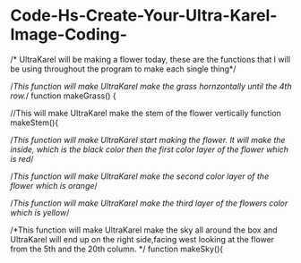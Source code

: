# Code-Hs-Create-Your-Ultra-Karel-Image-Coding-
/* UltraKarel will be making a flower today, these are the functions 
that I will be using throughout the program to make each 
single thing*/

/*This function will make UltraKarel make the grass hornzontally 
until the 4th row.*/
function makeGrass() {
    
    
//This will make UltraKarel make the stem of the flower vertically
function makeStem(){
    
/*This function will make UltraKarel start making the flower. It 
will make the inside, which is the black color then the first 
color layer of the flower which is red*/

/*This function will make UltraKarel make the second color layer 
of the flower which is orange*/

/*This function will make UltraKarel make the third layer of the 
flowers color which is yellow*/


/*This function will make UltraKarel make the sky all around the box
and UltraKarel will end up on the right side,facing west looking at 
the flower from the 5th and the 20th column. */
function makeSky(){
  
